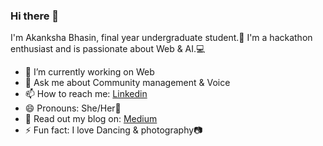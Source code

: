 ### Hi there 👋

<!--
**Akankshabhasin/Akankshabhasin** is a ✨ _special_ ✨ repository because its `README.md` (this file) appears on your GitHub profile.

Here are some ideas to get you started:

- 🔭 I’m currently working on ...
- 🌱 I’m currently learning ...
- 👯 I’m looking to collaborate on ...
- 🤔 I’m looking for help with ...
- 💬 Ask me about ...
- 📫 How to reach me: ...
- 😄 Pronouns: ...
- ⚡ Fun fact: ...

- 👯 I’m looking for opportunities.
-->

I'm Akanksha Bhasin, final year undergraduate student.🙋
I'm a hackathon enthusiast and is passionate about Web & AI.💻

- 🔭 I’m currently working on Web
- 💬 Ask me about Community management & Voice
- 📫 How to reach me: [Linkedin](https://www.linkedin.com/in/akankshabhasin)
- 😄 Pronouns: She/Her💖
- 📃 Read out my blog on: [Medium](https://medium.com/age-of-awareness/2019-in-review-my-journey-a572371bb86b)
- ⚡ Fun fact: I love Dancing & photography📷
